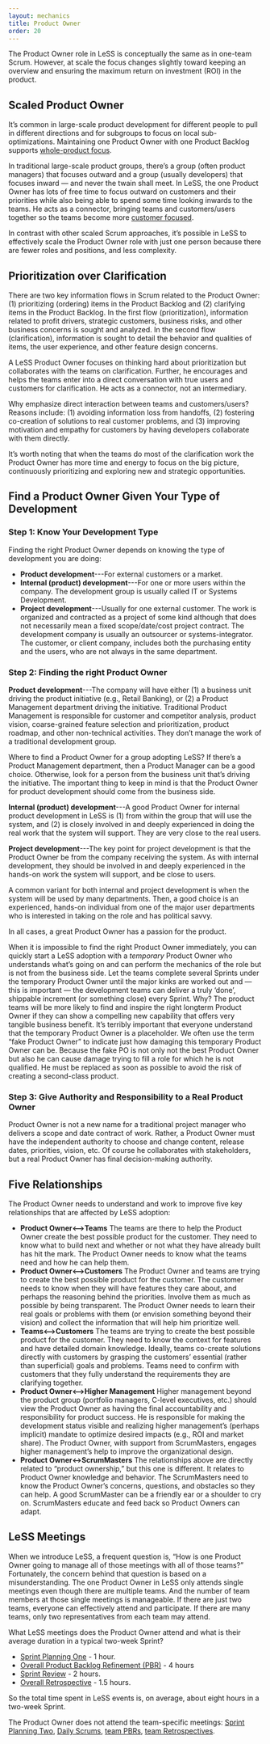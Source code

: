 ```yaml
---
layout: mechanics
title: Product Owner
order: 20
---
```


The Product Owner role in LeSS is conceptually the same as in one-team Scrum. However, at scale the focus changes slightly toward keeping an overview and ensuring the maximum return on investment (ROI) in the product.

## Scaled Product Owner

It’s common in large-scale product development for different people to pull in different directions and for subgroups to focus on local sub-optimizations. Maintaining one Product Owner with one Product Backlog supports [whole-product focus](../principles/whole-product-focus.html).

In traditional large-scale product groups, there’s a group (often product managers) that focuses outward  and a group (usually developers) that focuses inward  — and never the twain shall meet. In LeSS, the one Product Owner has lots of free time to focus outward on customers and their priorities while also being able to spend some time looking inwards to the teams. He acts as a connector, bringing teams and customers/users together so the teams become more [customer focused](../principles/customer_centric.html).

In contrast with other scaled Scrum approaches, it’s possible in LeSS to effectively scale the Product Owner role with just one person because there are fewer roles and positions, and less complexity.

## Prioritization over Clarification

There are two key information flows in Scrum related to the Product Owner: (1) prioritizing (ordering) items in the Product Backlog and (2) clarifying items in the Product Backlog. In the first flow (prioritization), information related to profit drivers, strategic customers, business risks, and other business concerns is sought and analyzed. In the second flow (clarification), information is sought to detail the behavior and qualities of items, the user experience, and other feature design concerns.

A LeSS Product Owner focuses on thinking hard about prioritization but collaborates with the teams on clarification. Further, he encourages and helps the teams enter into a direct conversation with true users and customers for clarification. He acts as a connector, not an intermediary.

Why emphasize direct interaction between teams and customers/users? Reasons include: (1) avoiding information loss from handoffs, (2) fostering co-creation of solutions to real customer problems, and (3) improving motivation and empathy for customers by having developers collaborate with them directly.

It’s worth noting that when the teams do most of the clarification work the Product Owner has more time and energy to focus on the big picture, continuously prioritizing and exploring new and strategic opportunities.

## Find a Product Owner Given Your Type of Development

### Step 1: Know Your Development Type

Finding the right Product Owner depends on knowing the type of development you are doing:

* **Product development**---For external customers or a market.
* **Internal (product) development**---For one or more users within the company. The development group is usually called IT or Systems Development.
* **Project development**---Usually for one external customer. The work is organized and contracted as a project of some kind although that does not necessarily mean a fixed scope/date/cost project contract. The development company is usually an outsourcer or systems-integrator. The customer, or client company, includes both the purchasing entity and the users, who are not always in the same department.

### Step 2: Finding the right Product Owner

**Product development**---The company will have either (1) a business unit driving the product initiative (e.g., Retail Banking), or (2) a Product Management department driving the initiative. Traditional Product Management is responsible for customer and competitor analysis, product vision, coarse-grained feature selection and prioritization, product roadmap, and other non-technical activities. They don’t manage the work of a traditional development group.

Where to find a Product Owner for a group adopting LeSS? If there’s a Product Management department, then a Product Manager can be a good choice. Otherwise, look for a person from the business unit that’s driving the initiative. The important thing to keep in mind is that the Product Owner for product development should come from the business side.

**Internal (product) development**---A good Product Owner for internal product development in LeSS is (1) from within the group that will use the system, and (2) is closely involved in and deeply experienced in doing the real work that the system will support. They are very close to the real users.

**Project development**---The key point for project development is that the Product Owner be from the company receiving the system. As with internal development, they should be involved in and deeply experienced in the hands-on work the system will support, and be close to users.

A common variant for both internal and project development is when the system will be used by many departments. Then, a good choice is an experienced, hands-on individual from one of the major user departments who is interested in taking on the role and has political savvy.

In all cases, a great Product Owner has a passion for the product.

When it is impossible to find the right Product Owner immediately, you can quickly start a LeSS adoption with a *temporary* Product Owner who understands what’s going on and can perform the mechanics of the role but is not from the business side. Let the teams complete several Sprints under the temporary Product Owner until the major kinks are worked out and — this is important — the development teams can deliver a truly ‘done’, shippable increment (or something close) every Sprint. Why? The product teams will be more likely to find and inspire the right longterm Product Owner if they can show a compelling new capability that offers very tangible business benefit. It’s terribly important that everyone understand that the temporary Product Owner is a placeholder. We often use the term “fake Product Owner” to indicate just how damaging this temporary Product Owner can be. Because the fake PO is not only not the best Product Owner but also he can cause damage trying to fill a role for which he is not qualified. He must be replaced as soon as possible to avoid the risk of creating a second-class product.

### Step 3: Give Authority and Responsibility to a Real Product Owner

Product Owner is not a new name for a traditional project manager who delivers a scope and date contract of work. Rather, a Product Owner must have the independent authority to choose and change content, release dates, priorities, vision, etc. Of course he collaborates with stakeholders, but a real Product Owner has final decision-making authority.

## Five Relationships

The Product Owner needs to understand and work to improve five key relationships that are affected by LeSS adoption:

* **Product Owner<–>Teams**
  The teams are there to help the Product Owner create the best possible product for the customer. They need to know what to build next and whether or not what they have already built has hit the mark. The Product Owner needs to know what the teams need and how he can help them.
* **Product Owner<–>Customers**
  The Product Owner and teams are trying to create the best possible product for the customer. The customer needs to know when they will have features they care about, and perhaps the reasoning behind the priorities. Involve them as much as possible by being transparent. The Product Owner needs to learn their real goals or problems with them (or envision something beyond their vision) and collect the information that will help him prioritize well.
* **Teams<–>Customers**
  The teams are trying to create the best possible product for the customer. They need to know the context for features and have detailed domain knowledge. Ideally, teams co-create solutions directly with customers by grasping the customers’ essential (rather than superficial) goals and problems. Teams need to confirm with customers that they fully understand the requirements they are clarifying together.
* **Product Owner<–>Higher Management**
  Higher management beyond the product group (portfolio managers, C-level executives, etc.) should view the Product Owner as having the final accountability and responsibility for product success. He is responsible for making the development status visible and realizing higher management’s (perhaps implicit) mandate to optimize desired impacts (e.g., ROI and market share). The Product Owner, with support from ScrumMasters, engages higher management’s help to improve the organizational design.
* **Product Owner<->ScrumMasters**
  The relationships above are directly related to “product ownership,” but this one is different. It relates to Product Owner knowledge and behavior. The ScrumMasters need to know the Product Owner’s concerns, questions, and obstacles so they can help. A good ScrumMaster can be a friendly ear or a shoulder to cry on. ScrumMasters educate and feed back so Product Owners can adapt. 

## LeSS Meetings

When we introduce LeSS, a frequent question is, “How is one Product Owner going to manage all of those meetings with all of those teams?” Fortunately, the concern behind that question is based on a misunderstanding. The one Product Owner in LeSS only attends single meetings even though there are multiple teams. And the number of team members at those single meetings is manageable. If there are just two teams, everyone can effectively attend and participate. If there are many teams, only two representatives from each team may attend.

What LeSS meetings does the Product Owner attend and what is their average duration in a typical two-week Sprint?

* [Sprint Planning One](sprint-planning-one.html) - 1 hour.
* [Overall Product Backlog Refinement (PBR)](product-backlog-refinement.html) - 4 hours
* [Sprint Review](sprint-review.html) - 2 hours.
* [Overall Retrospective](overall-retrospective.html) - 1.5 hours.

So the total time spent in LeSS events is, on average, about eight hours in a two-week Sprint.

The Product Owner does not attend the team-specific meetings: [Sprint Planning Two](sprint-planning-two.html), [Daily Scrums](daily-scrum.html), [team PBRs](product-backlog-refinement.html), [team Retrospectives](retrospective.html).


